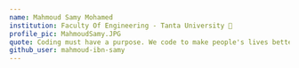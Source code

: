 ```yaml
---
name: Mahmoud Samy Mohamed
institution: Faculty Of Engineering - Tanta University 🚩
profile_pic: MahmoudSamy.JPG
quote: Coding must have a purpose. We code to make people's lives better and their relationships stronger.
github_user: mahmoud-ibn-samy
---
```

